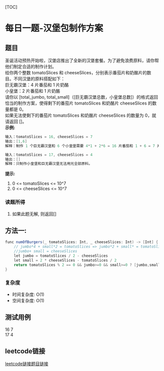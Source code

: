 [TOC]

# 每日一题-汉堡包制作方案

## 题目
圣诞活动预热开始啦，汉堡店推出了全新的汉堡套餐。为了避免浪费原料，请你帮他们制定合适的制作计划。  
给你两个整数 tomatoSlices 和 cheeseSlices，分别表示番茄片和奶酪片的数目。不同汉堡的原料搭配如下：  
巨无霸汉堡：4 片番茄和 1 片奶酪  
小皇堡：2 片番茄和 1 片奶酪  
请你以 [total_jumbo, total_small]（[巨无霸汉堡总数，小皇堡总数]）的格式返回恰当的制作方案，使得剩下的番茄片 tomatoSlices 和奶酪片 cheeseSlices 的数量都是 0。  
如果无法使剩下的番茄片 tomatoSlices 和奶酪片 cheeseSlices 的数量为 0，就请返回 []。  
**示例:**  
```java
输入：tomatoSlices = 16, cheeseSlices = 7
输出：[1,6]
解释：制作 1 个巨无霸汉堡和 6 个小皇堡需要 4*1 + 2*6 = 16 片番茄和 1 + 6 = 7 片奶酪。不会剩下原料

输入：tomatoSlices = 17, cheeseSlices = 4
输出：[]
解释：只制作小皇堡和巨无霸汉堡无法用光全部原料。
```

**提示:**
1. 0 <= tomatoSlices <= 10^7  
2. 0 <= cheeseSlices <= 10^7  

### 读题所得
1. 如果此题无解, 则返回[] 

## 方法一:
```java
func numOfBurgers(_ tomatoSlices: Int, _ cheeseSlices: Int) -> [Int] {
    // jumbo*4 + small*2 = tomatoSlices => jumbo*2 + small* = tomatoSlices / 2
    //jumbo+ small = cheeseSlices
    let jumbo = tomatoSlices / 2 - cheeseSlices
    let small = 2 * cheeseSlices - tomatoSlices / 2
    return tomatoSlices % 2 == 0 && jumbo>=0 && small>=0 ? [jumbo,small] : [Int]()
}
```
### 复杂度
* 时间复杂度: O(1)
* 空间复杂度: O(1)

## 测试用例
16  7  
17  4  
## leetcode链接
[leetcode链接题目链接](https://leetcode-cn.com/problems/number-of-burgers-with-no-waste-of-ingredients/)  